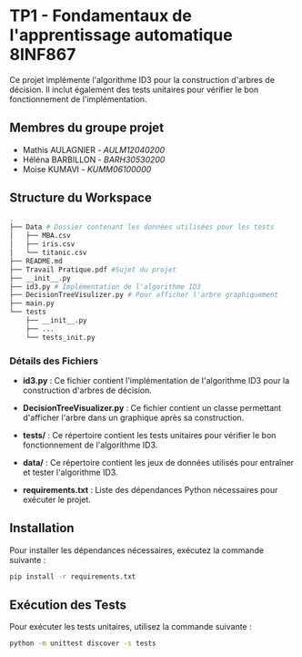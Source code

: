 # TP1 - Fondamentaux de l'apprentissage automatique 8INF867

Ce projet implémente l'algorithme ID3 pour la construction d'arbres de décision. Il inclut également des tests unitaires pour vérifier le bon fonctionnement de l'implémentation.

## Membres du groupe projet

- Mathis AULAGNIER - _AULM12040200_
- Héléna BARBILLON - _BARH30530200_
- Moise KUMAVI - _KUMM06100000_



## Structure du Workspace

```sh
.
├── Data # Dossier contenant les données utilisées pour les tests
│   ├── MBA.csv
│   ├── iris.csv
│   └── titanic.csv
├── README.md
├── Travail Pratique.pdf #Sujet du projet
├── __init__.py
├── id3.py # Implémentation de l'algorithme ID3
├── DecisionTreeVisulizer.py # Pour afficher l'arbre graphiquement
├── main.py
└── tests
    ├── __init__.py
    ├── ...
    └── tests_init.py
```

### Détails des Fichiers

- **id3.py** : Ce fichier contient l'implémentation de l'algorithme ID3 pour la construction d'arbres de décision.

- **DecisionTreeVisualizer.py** : Ce fichier contient un classe permettant d'afficher l'arbre dans un graphique après sa construction.

- **tests/** : Ce répertoire contient les tests unitaires pour vérifier le bon fonctionnement de l'algorithme ID3.

- **data/** : Ce répertoire contient les jeux de données utilisés pour entraîner et tester l'algorithme ID3.

- **requirements.txt** : Liste des dépendances Python nécessaires pour exécuter le projet.

## Installation

Pour installer les dépendances nécessaires, exécutez la commande suivante :

```sh
pip install -r requirements.txt
```

## Exécution des Tests
Pour exécuter les tests unitaires, utilisez la commande suivante :
```sh
python -m unittest discover -s tests
```


